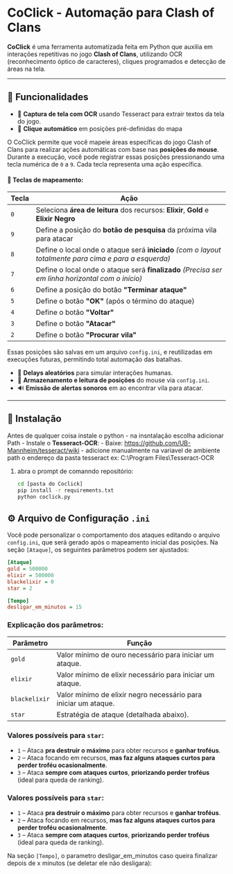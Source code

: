 # CoClick - Automação para Clash of Clans

**CoClick** é uma ferramenta automatizada feita em Python que auxilia em interações repetitivas no jogo **Clash of Clans**, utilizando OCR (reconhecimento óptico de caracteres), cliques programados e detecção de áreas na tela.

---

## 🚀 Funcionalidades

- 📌 **Captura de tela com OCR** usando Tesseract para extrair textos da tela do jogo.
- 🎯 **Clique automático** em posições pré-definidas do mapa

O CoClick permite que você mapeie áreas específicas do jogo Clash of Clans para realizar ações automáticas com base nas **posições do mouse**. Durante a execução, você pode registrar essas posições pressionando uma tecla numérica de `0` a `9`. Cada tecla representa uma ação específica.

#### 📌 Teclas de mapeamento:

| Tecla | Ação                                                                                                         |
| ----- | ------------------------------------------------------------------------------------------------------------ |
| `0`   | Seleciona **área de leitura** dos recursos: **Elixir**, **Gold** e **Elixir Negro**                          |
| `9`   | Define a posição do **botão de pesquisa** da próxima vila para atacar                                        |
| `8`   | Define o local onde o ataque será **iniciado** *(com o layout totalmente para cima e para a esquerda)*       |
| `7`   | Define o local onde o ataque será **finalizado** *(Precisa ser em linha horizontal com o início)*            |
| `6`   | Define a posição do botão **"Terminar ataque"**                                                              |
| `5`   | Define o botão **"OK"** (após o término do ataque)                                                           |
| `4`   | Define o botão **"Voltar"**                                                                                  |
| `3`   | Define o botão **"Atacar"**                                                                                  |
| `2`   | Define o botão **"Procurar vila"**                                                                           |

Essas posições são salvas em um arquivo `config.ini`, e reutilizadas em execuções futuras, permitindo total automação das batalhas.

- 🎲 **Delays aleatórios** para simular interações humanas.
- 📝 **Armazenamento e leitura de posições** do mouse via `config.ini`.
- 🔊 **Emissão de alertas sonoros** em ao encontrar vila para atacar.
---

## 🧰 Instalação
  Antes de qualquer coisa instale o python 
    - na insntalação escolha adicionar Path
    - Instale o **Tesseract-OCR**:
    - Baixe: https://github.com/UB-Mannheim/tesseract/wiki
    - adicione manualmente na variavel de ambiente path o endereço da pasta tesseract
ex: C:\Program Files\Tesseract-OCR

1. abra o prompt de comanndo repositório:
   ```bash
   cd [pasta do Coclick]
   pip install -r requirements.txt
   python coclick.py

## ⚙️ Arquivo de Configuração `.ini`

Você pode personalizar o comportamento dos ataques editando o arquivo `config.ini`, que será gerado após o mapeamento inicial das posições. Na seção `[Ataque]`, os seguintes parâmetros podem ser ajustados:

```ini
[Ataque]
gold = 500000
elixir = 500000
blackelixir = 0
star = 2

[Tempo]
desligar_em_minutos = 15
```


### Explicação dos parâmetros:

| Parâmetro     | Função                                                          |
| ------------- | --------------------------------------------------------------- |
| `gold`        | Valor mínimo de ouro necessário para iniciar um ataque.         |
| `elixir`      | Valor mínimo de elixir necessário para iniciar um ataque.       |
| `blackelixir` | Valor mínimo de elixir negro necessário para iniciar um ataque. |
| `star`        | Estratégia de ataque (detalhada abaixo).                        |

### Valores possíveis para `star`:

* `1` – Ataca **pra destruir o máximo** para obter recursos e **ganhar troféus**.
* `2` – Ataca focando em recursos, **mas faz alguns ataques curtos para perder troféu ocasionalmente**.
* `3` – Ataca **sempre com ataques curtos**, **priorizando perder troféus** (ideal para queda de ranking).

### Valores possíveis para `star`:

* `1` – Ataca **pra destruir o máximo** para obter recursos e **ganhar troféus**.
* `2` – Ataca focando em recursos, **mas faz alguns ataques curtos para perder troféu ocasionalmente**.
* `3` – Ataca **sempre com ataques curtos**, **priorizando perder troféus** (ideal para queda de ranking).

Na seção `[Tempo]`, o parametro desligar_em_minutos caso queira finalizar depois de x minutos (se deletar ele não desligara):
